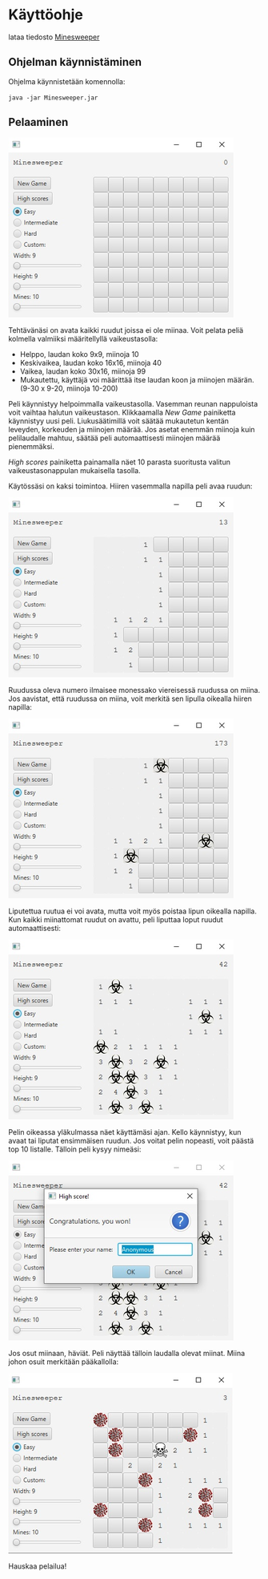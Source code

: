 # Käyttöohje

lataa tiedosto [Minesweeper](https://github.com/murmurian/ot-harjoitustyo/releases/download/Loppupalautus/Minesweeper.jar)

## Ohjelman käynnistäminen

Ohjelma käynnistetään komennolla:

`java -jar Minesweeper.jar`

## Pelaaminen

![Alkutila](/dokumentaatio/aloitus.jpg)

Tehtävänäsi on avata kaikki ruudut joissa ei ole miinaa. Voit pelata peliä kolmella valmiiksi määritellyllä vaikeustasolla:

- Helppo, laudan koko 9x9, miinoja 10
- Keskivaikea, laudan koko 16x16, miinoja 40 
- Vaikea, laudan koko 30x16, miinoja 99
- Mukautettu, käyttäjä voi määrittää itse laudan koon ja miinojen määrän. (9-30 x 9-20, miinoja 10-200)

Peli käynnistyy helpoimmalla vaikeustasolla. Vasemman reunan nappuloista voit vaihtaa halutun vaikeustason. Klikkaamalla *New Game* painiketta käynnistyy uusi peli. Liukusäätimillä voit säätää mukautetun kentän leveyden, korkeuden ja miinojen määrää. Jos asetat enemmän miinoja kuin pelilaudalle mahtuu, säätää peli automaattisesti miinojen määrää pienemmäksi.

*High scores* painiketta painamalla näet 10 parasta suoritusta valitun vaikeustasonappulan mukaisella tasolla.

Käytössäsi on kaksi toimintoa. Hiiren vasemmalla napilla peli avaa ruudun:

![Vasen](/dokumentaatio/vasen.jpg)

Ruudussa oleva numero ilmaisee monessako viereisessä ruudussa on miina. Jos aavistat, että ruudussa on miina, voit merkitä sen lipulla oikealla hiiren napilla:

![Oikea](/dokumentaatio/oikea.jpg)

Liputettua ruutua ei voi avata, mutta voit myös poistaa lipun oikealla napilla. Kun kaikki miinattomat ruudut on avattu, peli liputtaa loput ruudut automaattisesti:

![Voitto](/dokumentaatio/voitto.jpg)

Pelin oikeassa yläkulmassa näet käyttämäsi ajan. Kello käynnistyy, kun avaat tai liputat ensimmäisen ruudun. Jos voitat pelin nopeasti, voit päästä top 10 listalle. Tälloin peli kysyy nimeäsi:

![High score](/dokumentaatio/highscore.jpg)

Jos osut miinaan, häviät. Peli näyttää tälloin laudalla olevat miinat. Miina johon osuit merkitään pääkallolla:

![Tappio](/dokumentaatio/tappio.jpg)

Hauskaa pelailua!
